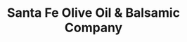 ---
title: "Santa Fe Olive Oil & Balsamic Company"
url: /santa-fe/santa-fe-olive-oil-and-balsamic-company/
shop: health food
---